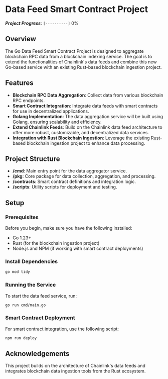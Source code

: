 # Data Feed Smart Contract Project

***Project Progress***: `[----------]` 0%

## Overview
The Go Data Feed Smart Contract Project is designed to aggregate blockchain RPC data from a blockchain indexing service. The goal is to extend the functionalities of Chainlink's data feeds and combine this new Go-based service with an existing Rust-based blockchain ingestion project.

## Features
- **Blockchain RPC Data Aggregation**: Collect data from various blockchain RPC endpoints.
- **Smart Contract Integration**: Integrate data feeds with smart contracts for use in decentralized applications.
- **Golang Implementation**: The data aggregation service will be built using Golang, ensuring scalability and efficiency.
- **Extend Chainlink Feeds**: Build on the Chainlink data feed architecture to offer more robust, customizable, and decentralized data services.
- **Integration with Rust Blockchain Ingestion**: Leverage the existing Rust-based blockchain ingestion project to enhance data processing.

## Project Structure
- **/cmd**: Main entry point for the data aggregator service.
- **/pkg**: Core package for data collection, aggregation, and processing.
- **/contracts**: Smart contract definitions and integration logic.
- **/scripts**: Utility scripts for deployment and testing.
  
## Setup

### Prerequisites
Before you begin, make sure you have the following installed:
- Go 1.23+
- Rust (for the blockchain ingestion project)
- Node.js and NPM (if working with smart contract deployments)
  
### Install Dependencies
```bash
go mod tidy
```

### Running the Service
To start the data feed service, run:
```bash
go run cmd/main.go
```

### Smart Contract Deployment
For smart contract integration, use the following script:
```bash
npm run deploy
```


## Acknowledgements
This project builds on the architecture of Chainlink's data feeds and integrates blockchain data ingestion tools from the Rust ecosystem.

